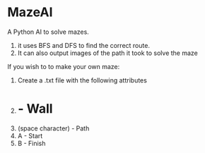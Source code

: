 # MazeAI
A Python AI to solve mazes.

1. it uses BFS and DFS to find the correct route.
2. It can also output images of the path it took to solve the maze


If you wish to to make your own maze:
1. Create a .txt file with the following attributes
2. # - Wall
3.  (space character) - Path
4.  A - Start
5.  B - Finish
